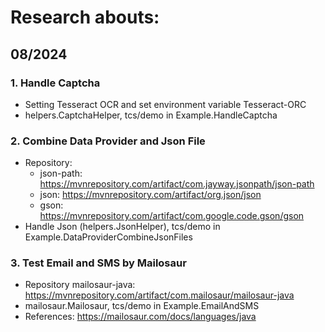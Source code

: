 # Research abouts:
## 08/2024
### 1. Handle Captcha
- Setting Tesseract OCR and set environment variable Tesseract-ORC
- helpers.CaptchaHelper, tcs/demo in Example.HandleCaptcha
### 2. Combine Data Provider and Json File
- Repository:
  + json-path: https://mvnrepository.com/artifact/com.jayway.jsonpath/json-path
  + json: https://mvnrepository.com/artifact/org.json/json
  + gson: https://mvnrepository.com/artifact/com.google.code.gson/gson
- Handle Json (helpers.JsonHelper), tcs/demo in Example.DataProviderCombineJsonFiles
### 3. Test Email and SMS by Mailosaur
- Repository mailosaur-java: https://mvnrepository.com/artifact/com.mailosaur/mailosaur-java
- mailosaur.Mailosaur, tcs/demo in Example.EmailAndSMS
- References: https://mailosaur.com/docs/languages/java
